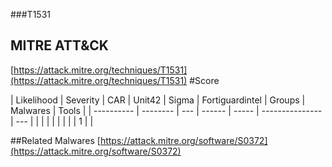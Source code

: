 ###T1531
## MITRE ATT&CK
[https://attack.mitre.org/techniques/T1531](https://attack.mitre.org/techniques/T1531)
#Score

| Likelihood | Severity | CAR | Unit42 | Sigma | Fortiguardintel | Groups | Malwares | Tools |
| ---------- | -------- | --- | ------ | ----- | --------------- | ---  |
 |   |   |   |   |   |   |   | 1 |   |

##Related Malwares
[https://attack.mitre.org/software/S0372](https://attack.mitre.org/software/S0372)
[]()
